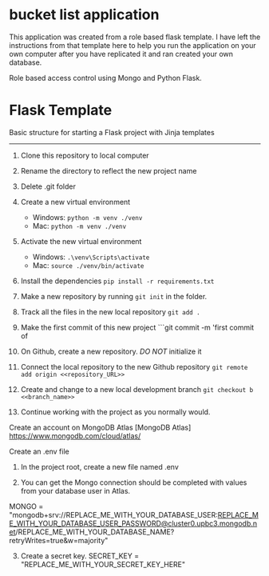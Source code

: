 # bucket list application
This application was created from a role based flask template. I have left the instructions from that template here to help you run the application on your own computer after you have replicated it and ran created your own database. 

Role based access control using Mongo and Python Flask.

# Flask Template
Basic structure for starting a Flask project with Jinja templates

---
1. Clone this repository to local computer

2. Rename the directory to reflect the new project name

3. Delete .git folder

4. Create a new virtual environment 
   - Windows:  ```python -m venv ./venv```
   - Mac:  ```python -m venv ./venv```

5. Activate the new virtual environment
   - Windows:  ```.\venv\Scripts\activate```
   - Mac:  ```source ./venv/bin/activate```

6. Install the dependencies ```pip install -r requirements.txt```

7. Make a new repository by running ```git init``` in the folder.

8. Track all the files in the new local repository ```git add .```

9. Make the first commit of this new project ```git commit -m 'first commit of <project name> 

10. On Github, create a new repository. *DO NOT* initialize it

11. Connect the local repository to the new Github repository ```git remote add origin <<repository_URL>>```

12. Create and change to a new local development branch ```git checkout b <<branch_name>>```

13. Continue working with the project as you normally would.


Create an account on MongoDB Atlas
[MongoDB Atlas] https://www.mongodb.com/cloud/atlas/

Create an .env file
1. In the project root, create a new file named .env

2. You can get the Mongo connection should be completed with values from your database user in Atlas.

MONGO = "mongodb+srv://REPLACE_ME_WITH_YOUR_DATABASE_USER:REPLACE_ME_WITH_YOUR_DATABASE_USER_PASSWORD@cluster0.upbc3.mongodb.net/REPLACE_ME_WITH_YOUR_DATABASE_NAME?retryWrites=true&w=majority"

3. Create a secret key. SECRET_KEY = "REPLACE_ME_WITH_YOUR_SECRET_KEY_HERE"